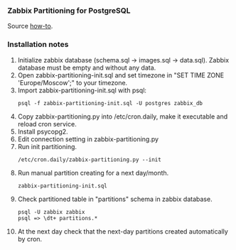 ### Zabbix Partitioning for PostgreSQL

Source [how-to](https://www.zabbix.org/wiki/Docs/howto/zabbix2_postgresql_partitioning).

### Installation notes

1. Initialize zabbix database (schema.sql -> images.sql -> data.sql). Zabbix database must be empty and without any data.
2. Open zabbix-partitioning-init.sql and set timezone in "SET TIME ZONE 'Europe/Moscow';" to your timezone.
3. Import zabbix-partitioning-init.sql with psql:
   ```
   psql -f zabbix-partitioning-init.sql -U postgres zabbix_db
   ```
4. Copy zabbix-partitioning.py into /etc/cron.daily, make it executable and reload cron service.
5. Install psycopg2.
6. Edit connection setting in zabbix-partitioning.py
7. Run init partitioning.
   ```
   /etc/cron.daily/zabbix-partitioning.py --init
   ```
8. Run manual partition creating for a next day/month.
   ```
   zabbix-partitioning-init.sql
   ```
9. Check partitioned table in "partitions" schema in zabbix database.
   ```
   psql -U zabbix zabbix
   psql => \dt+ partitions.*
   ```
10. At the next day check that the next-day partitions created automatically by cron.
